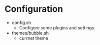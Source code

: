 # Configuration

- config.sh
    - Configure some plugins and settings.
- themes/bubble.sh
    - currnet theme
